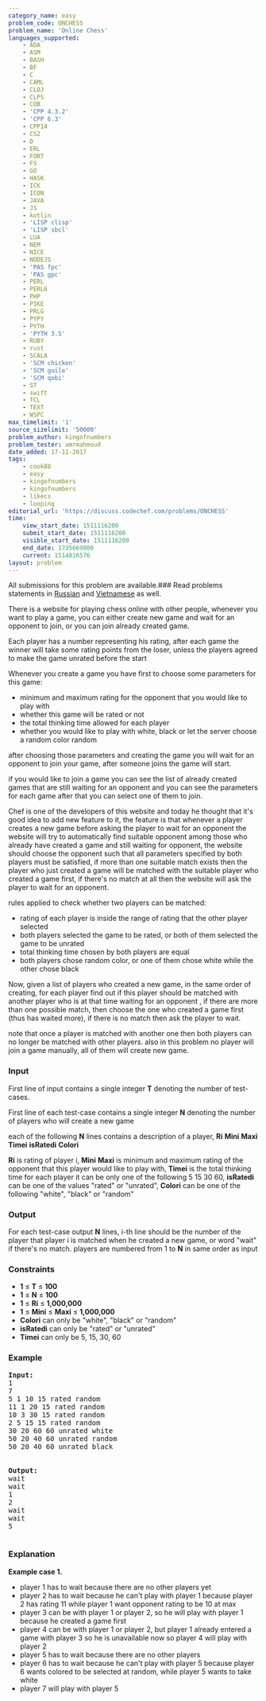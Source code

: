 ```yaml
---
category_name: easy
problem_code: ONCHESS
problem_name: 'Online Chess'
languages_supported:
    - ADA
    - ASM
    - BASH
    - BF
    - C
    - CAML
    - CLOJ
    - CLPS
    - COB
    - 'CPP 4.3.2'
    - 'CPP 6.3'
    - CPP14
    - CS2
    - D
    - ERL
    - FORT
    - FS
    - GO
    - HASK
    - ICK
    - ICON
    - JAVA
    - JS
    - kotlin
    - 'LISP clisp'
    - 'LISP sbcl'
    - LUA
    - NEM
    - NICE
    - NODEJS
    - 'PAS fpc'
    - 'PAS gpc'
    - PERL
    - PERL6
    - PHP
    - PIKE
    - PRLG
    - PYPY
    - PYTH
    - 'PYTH 3.5'
    - RUBY
    - rust
    - SCALA
    - 'SCM chicken'
    - 'SCM guile'
    - 'SCM qobi'
    - ST
    - swift
    - TCL
    - TEXT
    - WSPC
max_timelimit: '1'
source_sizelimit: '50000'
problem_author: kingofnumbers
problem_tester: amrmahmoud
date_added: 17-11-2017
tags:
    - cook88
    - easy
    - kingofnumbers
    - kingofnumbers
    - likecs
    - looping
editorial_url: 'https://discuss.codechef.com/problems/ONCHESS'
time:
    view_start_date: 1511116200
    submit_start_date: 1511116200
    visible_start_date: 1511116200
    end_date: 1735669800
    current: 1514816576
layout: problem
---
```

All submissions for this problem are available.### Read problems statements in [Russian](http://www.codechef.com/download/translated/COOK88/russian/ONCHESS.pdf) and [Vietnamese](http://www.codechef.com/download/translated/COOK88/vietnamese/ONCHESS.pdf) as well.

There is a website for playing chess online with other people, whenever you want to play a game, you can either create new game and wait for an opponent to join, or you can join already created game.

Each player has a number representing his rating, after each game the winner will take some rating points from the loser, unless the players agreed to make the game unrated before the start

Whenever you create a game you have first to choose some parameters for this game:

- minimum and maximum rating for the opponent that you would like to play with
- whether this game will be rated or not
- the total thinking time allowed for each player
- whether you would like to play with white, black or let the server choose a random color random

after choosing those parameters and creating the game you will wait for an opponent to join your game, after someone joins the game will start.

if you would like to join a game you can see the list of already created games that are still waiting for an opponent and you can see the parameters for each game after that you can select one of them to join.

Chef is one of the developers of this website and today he thought that it's good idea to add new feature to it, the feature is that whenever a player creates a new game before asking the player to wait for an opponent the website will try to automatically find suitable opponent among those who already have created a game and still waiting for opponent, the website should choose the opponent such that all parameters specified by both players must be satisfied, if more than one suitable match exists then the player who just created a game will be matched with the suitable player who created a game first, if there's no match at all then the website will ask the player to wait for an opponent.

rules applied to check whether two players can be matched:

- rating of each player is inside the range of rating that the other player selected
- both players selected the game to be rated, or both of them selected the game to be unrated
- total thinking time chosen by both players are equal
- both players chose random color, or one of them chose white while the other chose black

Now, given a list of players who created a new game, in the same order of creating, for each player find out if this player should be matched with another player who is at that time waiting for an opponent , if there are more than one possible match, then choose the one who created a game first (thus has waited more), if there is no match then ask the player to wait.

note that once a player is matched with another one then both players can no longer be matched with other players. also in this problem no player will join a game manually, all of them will create new game.

### Input

First line of input contains a single integer **T** denoting the number of test-cases.

First line of each test-case contains a single integer **N** denoting the number of players who will create a new game

each of the following **N** lines contains a description of a player, **Ri** **Mini** **Maxi** **Timei** **isRatedi** **Colori**

**Ri** is rating of player i, **Mini** **Maxi** is minimum and maximum rating of the opponent that this player would like to play with, **Timei** is the total thinking time for each player it can be only one of the following 5 15 30 60, **isRatedi** can be one of the values "rated" or "unrated", **Colori** can be one of the following "white", "black" or "random"

### Output

For each test-case output **N** lines, i-th line should be the number of the player that player i is matched when he created a new game, or word "wait" if there's no match. players are numbered from 1 to **N** in same order as input

### Constraints

- **1** ≤ **T** ≤ **100**
- **1** ≤ **N** ≤ **100**
- **1** ≤ **Ri** ≤ **1,000,000**
- **1** ≤ **Mini** ≤ **Maxi** ≤ **1,000,000**
- **Colori** can only be "white", "black" or "random"
- **isRatedi** can only be "rated" or "unrated"
- **Timei** can only be 5, 15, 30, 60

### Example

<pre><b>Input:</b>
1
7
5 1 10 15 rated random
11 1 20 15 rated random
10 3 30 15 rated random
2 5 15 15 rated random
30 20 60 60 unrated white
50 20 40 60 unrated random
50 20 40 60 unrated black


<b>Output:</b>
wait
wait
1
2
wait
wait
5

</pre>
### Explanation

**Example case 1.**

- player 1 has to wait because there are no other players yet
- player 2 has to wait because he can't play with player 1 because player 2 has rating 11 while player 1 want opponent rating to be 10 at max
- player 3 can be with player 1 or player 2, so he will play with player 1 because he created a game first
- player 4 can be with player 1 or player 2, but player 1 already entered a game with player 3 so he is unavailable now so player 4 will play with player 2
- player 5 has to wait because there are no other players
- player 6 has to wait because he can't play with player 5 because player 6 wants colored to be selected at random, while player 5 wants to take white
- player 7 will play with player 5
